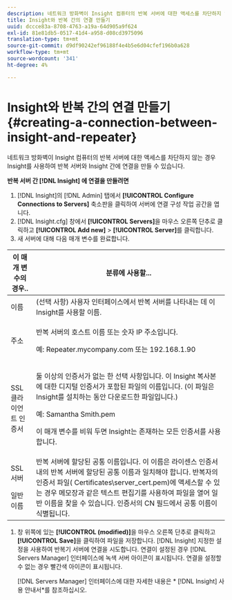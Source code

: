 ```yaml
---
description: 네트워크 방화벽이 Insight 컴퓨터의 반복 서버에 대한 액세스를 차단하지 않는 경우 Insight를 사용하여 반복 서버와 Insight 간에 연결을 만들 수 있습니다.
title: Insight와 반복 간의 연결 만들기
uuid: dccce83a-8708-4763-a19a-64d905a9f624
exl-id: 81e81db5-0517-41d4-a958-d08cd3975096
translation-type: tm+mt
source-git-commit: d9df90242ef96188f4e4b5e6d04cfef196b0a628
workflow-type: tm+mt
source-wordcount: '341'
ht-degree: 4%

---
```


# Insight와 반복 간의 연결 만들기{#creating-a-connection-between-insight-and-repeater}

네트워크 방화벽이 Insight 컴퓨터의 반복 서버에 대한 액세스를 차단하지 않는 경우 Insight를 사용하여 반복 서버와 Insight 간에 연결을 만들 수 있습니다.

**반복 서버 간 [!DNL Insight] 에 연결을 만들려면**

1. [!DNL Insight]의 [!DNL Admin] 탭에서 **[!UICONTROL Configure Connections to Servers]** 축소판을 클릭하여 서버에 연결 구성 작업 공간을 엽니다.
1. [!DNL Insight.cfg] 창에서 **[!UICONTROL Servers]**&#x200B;을 마우스 오른쪽 단추로 클릭하고 **[!UICONTROL Add new]** > **[!UICONTROL Server]**&#x200B;를 클릭합니다.
1. 새 서버에 대해 다음 매개 변수를 완료합니다.

<table id="table_DD79587255134B5A888A0F57CF10E5B0"> 
 <thead> 
  <tr> 
   <th colname="col1" class="entry"> 이 매개 변수의 경우.. </th> 
   <th colname="col2" class="entry"> 분류에 사용할... </th> 
  </tr> 
 </thead>
 <tbody> 
  <tr> 
   <td colname="col1"> 이름 </td> 
   <td colname="col2">(선택 사항) 사용자 인터페이스에서 반복 서버를 나타내는 데 이 <span class="keyword"> Insight</span>를 사용할 이름. </td> 
  </tr> 
  <tr> 
   <td colname="col1"> 주소 </td> 
   <td colname="col2"> <p>반복 서버의 호스트 이름 또는 숫자 IP 주소입니다. </p> <p>예:<span class="filepath"> Repeater.mycompany.com</span> 또는 192.168.1.90 </p> </td> 
  </tr> 
  <tr> 
   <td colname="col1"> SSL 클라이언트 인증서 </td> 
   <td colname="col2"> <p>둘 이상의 인증서가 없는 한 선택 사항입니다. 이 <span class="keyword"> Insight</span> 복사본에 대한 디지털 인증서가 포함된 파일의 이름입니다. (이 파일은 <span class="keyword"> Insight</span>를 설치하는 동안 다운로드한 파일입니다.) </p> <p>예:<span class="filepath"> Samantha Smith.pem</span></p> <p>이 매개 변수를 비워 두면 <span class="keyword"> Insight</span>는 존재하는 모든 인증서를 사용합니다. </p> </td> 
  </tr> 
  <tr> 
   <td colname="col1"> <p>SSL 서버 </p> <p>일반 이름 </p> </td> 
   <td colname="col2">반복 서버에 할당된 공통 이름입니다. 이 이름은 라이센스 인증서 내의 반복 서버에 할당된 공통 이름과 일치해야 합니다. 반복자의 인증서 파일(<span class="filepath"> Certificates\server_cert.pem</span>)에 액세스할 수 있는 경우 메모장과 같은 텍스트 편집기를 사용하여 파일을 열어 일반 이름을 찾을 수 있습니다. 인증서의 CN 필드에서 공통 이름이 식별됩니다. </td> 
  </tr> 
 </tbody> 
</table>

1. 창 위쪽에 있는 **[!UICONTROL (modified)]**&#x200B;을 마우스 오른쪽 단추로 클릭하고 **[!UICONTROL Save]**&#x200B;을 클릭하여 파일을 저장합니다. [!DNL Insight] 지정한 설정을 사용하여 반복기 서버에 연결을 시도합니다. 연결이 설정된 경우 [!DNL Servers Manager] 인터페이스에 녹색 서버 아이콘이 표시됩니다. 연결을 설정할 수 없는 경우 빨간색 아이콘이 표시됩니다.

   [!DNL Servers Manager] 인터페이스에 대한 자세한 내용은 * [!DNL Insight] 사용 안내서*를 참조하십시오.
